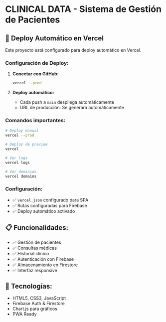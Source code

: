 # CLINICAL DATA - Sistema de Gestión de Pacientes

## 🚀 Deploy Automático en Vercel

Este proyecto está configurado para deploy automático en Vercel.

### Configuración de Deploy:

1. **Conectar con GitHub:**
   ```bash
   vercel --prod
   ```

2. **Deploy automático:**
   - Cada push a `main` despliega automáticamente
   - URL de producción: Se generará automáticamente

### Comandos importantes:

```bash
# Deploy manual
vercel --prod

# Deploy de preview
vercel

# Ver logs
vercel logs

# Ver dominios
vercel domains
```

### Configuración:
- ✅ `vercel.json` configurado para SPA
- ✅ Rutas configuradas para Firebase
- ✅ Deploy automático activado

## 📋 Funcionalidades:

- ✅ Gestión de pacientes
- ✅ Consultas médicas
- ✅ Historial clínico
- ✅ Autenticación con Firebase
- ✅ Almacenamiento en Firestore
- ✅ Interfaz responsive

## 🔧 Tecnologías:

- HTML5, CSS3, JavaScript
- Firebase Auth & Firestore
- Chart.js para gráficos
- PWA Ready

